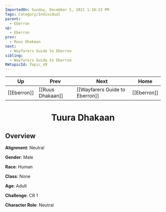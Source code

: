 ```yaml
---
ImportedOn: Sunday, December 5, 2021 1:10:13 PM
Tags: Category/Individual
parent:
  - Eberron
up:
  - Eberron
prev:
  - Ruus Dhakaan
next:
  - Wayfarers Guide to Eberron
sibling:
  - Wayfarers Guide to Eberron
RWtopicId: Topic_49
---
```


| Up | Prev | Next | Home |
|----|------|------|------|
| [[Eberron]] | [[Ruus Dhakaan]] | [[Wayfarers Guide to Eberron]] | [[Eberron]] |

# <center>Tuura Dhakaan</center>

## Overview

**Alignment**: Neutral

**Gender**: Male

**Race**: Human

**Class**: None

**Age**: Adult

**Challenge**: CR 1

**Character Role**: Neutral

